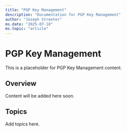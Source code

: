 ```yaml
---
title: "PGP Key Management"
description: "Documentation for PGP Key Management"
author: "Joseph Streeter"
ms.date: "2025-07-18"
ms.topic: "article"
---
```


# PGP Key Management

This is a placeholder for PGP Key Management content.

## Overview

Content will be added here soon.

## Topics

Add topics here.
